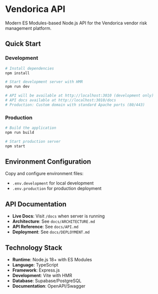 # Vendorica API

Modern ES Modules-based Node.js API for the Vendorica vendor risk management platform.

## Quick Start

### Development
```bash
# Install dependencies
npm install

# Start development server with HMR
npm run dev

# API will be available at http://localhost:3010 (development only)
# API docs available at http://localhost:3010/docs
# Production: Custom domain with standard Apache ports (80/443)
```

### Production
```bash
# Build the application
npm run build

# Start production server
npm start
```

## Environment Configuration

Copy and configure environment files:
- `.env.development` for local development
- `.env.production` for production deployment

## API Documentation

- **Live Docs**: Visit `/docs` when server is running
- **Architecture**: See `docs/ARCHITECTURE.md`
- **API Reference**: See `docs/API.md`
- **Deployment**: See `docs/DEPLOYMENT.md`

## Technology Stack

- **Runtime**: Node.js 18+ with ES Modules
- **Language**: TypeScript
- **Framework**: Express.js
- **Development**: Vite with HMR
- **Database**: Supabase/PostgreSQL
- **Documentation**: OpenAPI/Swagger